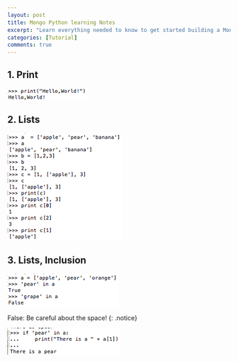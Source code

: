 ```yaml
---
layout: post
title: Mongo Python learning Notes
excerpt: "Learn everything needed to know to get started building a MongoDB-based app and including a brief Python introduction"
categories: [Tutorial]
comments: true
---
```

## **1. Print**

![Image1](/img/mongo1.png)

## **2. Lists**

![Image2](/img/mongo2.png)

## **3. Lists, Inclusion**

![Image3](/img/mongo3.png)

False: Be careful about the space!
{: .notice}

![Image4](/img/mongo4.png)
